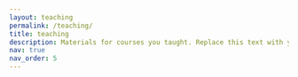 ```yaml
---
layout: teaching
permalink: /teaching/
title: teaching
description: Materials for courses you taught. Replace this text with your description.
nav: true
nav_order: 5
---
```


